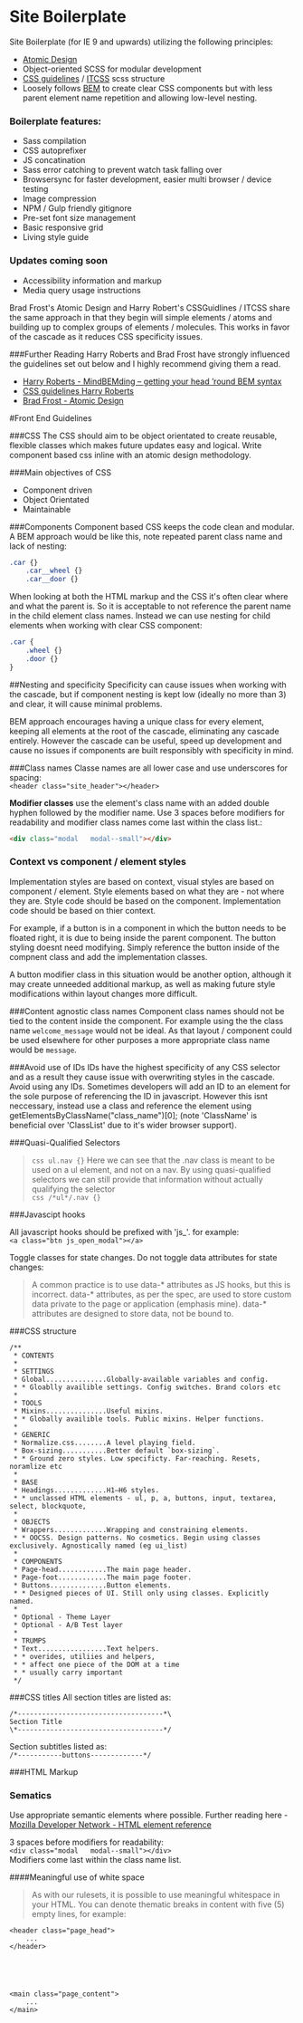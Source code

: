# Site Boilerplate
Site Boilerplate (for IE 9 and upwards) utilizing the following principles:
* [Atomic Design](http://patternlab.io/)
* Object-oriented SCSS for modular development 
* [CSS guidelines](http://cssguidelin.es/) / [ITCSS](https://twitter.com/itcss_io) scss structure 
* Loosely follows [BEM](https://css-tricks.com/bem-101/) to create clear CSS components but with less parent element name repetition and allowing low-level nesting. 

### Boilerplate features:
* Sass compilation
* CSS autoprefixer
* JS concatination
* Sass error catching to prevent watch task falling over
* Browsersync for faster development, easier multi browser / device testing
* Image compression
* NPM / Gulp friendly gitignore
* Pre-set font size management
* Basic responsive grid
* Living style guide

### Updates coming soon
* Accessibility information and markup
* Media query usage instructions

Brad Frost's Atomic Design and Harry Robert's CSSGuidlines / ITCSS share the same approach in that they begin will simple elements / atoms and building up to complex groups of elements / molecules. This works in favor of the cascade as it reduces CSS specificity issues.

###Further Reading
Harry Roberts and Brad Frost have strongly influenced the guidelines set out below and I highly recommend giving them a read.
* [Harry Roberts - MindBEMding – getting your head ’round BEM syntax](http://csswizardry.com/2013/01/mindbemding-getting-your-head-round-bem-syntax/)
* [CSS guidelines Harry Roberts](http://cssguidelin.es/) 
* [Brad Frost - Atomic Design](https://vimeo.com/67476280)

#Front End Guidelines

###CSS
The CSS should aim to be object orientated to create reusable, flexible classes which makes future updates easy and logical. Write component based css inline with an atomic design methodology. 

###Main objectives of CSS
* Component driven
* Object Orientated
* Maintainable

###Components
Component based CSS keeps the code clean and modular. A BEM approach would be like this, note repeated parent class name and lack of nesting:
```css
.car {}
	.car__wheel {}
	.car__door {}
```
When looking at both the HTML markup and the CSS it's often clear where and what the parent is. So it is acceptable to not reference the parent name in the child element class names. Instead we can use nesting for child elements when working with clear CSS component:
```css
.car {
	.wheel {}
	.door {}
}
```

##Nesting and specificity
Specificity can cause issues when working with the cascade, but if component nesting is kept low (ideally no more than 3) and clear, it will cause minimal problems. 

BEM approach encourages having a unique class for every element, keeping all elements at the root of the cascade, eliminating any cascade entirely. However the cascade can be useful, speed up development and cause no issues if components are built responsibly with specificity in mind.

###Class names
Classe names are all lower case and use underscores for spacing:   
```<header class="site_header"></header>```

**Modifier classes** use the element's class name with an added double hyphen followed by the modifier name. Use 3 spaces before modifiers for readability and modifier class names come last within the class list.:   
```html
<div class="modal   modal--small"></div>
```


### Context vs component / element styles
Implementation styles are based on context, visual styles are based on component / element.
Style elements based on what they are - not where they are.
Style code should be based on the component.
Implementation code should be based on thier context.

For example, if a button is in a component in which the button needs to be floated right, it is due to being inside the parent component. The button styling doesnt need modifying. Simply reference the button inside of the compnent class and add the implementation classes. 

A button modifier class in this situation would be another option, although it may create unneeded additional markup, as well as making future style modifications within layout changes more difficult.

###Content agnostic class names
Component class names should not be tied to the content inside the component. For example using the the class name `welcome_message` would not be ideal. As that layout / component could be used elsewhere for other purposes a more appropriate class name would be `message`.

###Avoid use of IDs 
IDs have the highest specificity of any CSS selector and as a result they cause issue with overwriting styles in the cascade. Avoid using any IDs.
Sometimes developers will add an ID to an element for the sole purpose of referencing the ID in javascript. However this isnt neccessary, instead use a class and reference the element using getElementsByClassName("class_name")[0]; (note 'ClassName' is beneficial over 'ClassList' due to it's wider browser support).

###Quasi-Qualified Selectors
>`css ul.nav {}`
Here we can see that the .nav class is meant to be used on a ul element, and not on a nav. By using quasi-qualified selectors we can still provide that information without actually qualifying the selector    
`css
/*ul*/.nav {}`

###Javascipt hooks 

All javascript hooks should be prefixed with 'js_'. for example:   
```<a class="btn js_open_modal"></a>```

Toggle classes for state changes. Do not toggle data attributes for state changes:
>A common practice is to use data-* attributes as JS hooks, but this is incorrect. data-* attributes, as per the spec, are used to store custom data private to the page or application (emphasis mine). data-* attributes are designed to store data, not be bound to.


###CSS structure
```
/**
 * CONTENTS
 *
 * SETTINGS
 * Global...............Globally-available variables and config.
 * * Gloablly availible settings. Config switches. Brand colors etc
 *
 * TOOLS
 * Mixins...............Useful mixins.
 * * Globally availible tools. Public mixins. Helper functions.
 *
 * GENERIC
 * Normalize.css........A level playing field.
 * Box-sizing...........Better default `box-sizing`.
 * * Ground zero styles. Low specificty. Far-reaching. Resets, noramlize etc
 *
 * BASE
 * Headings.............H1–H6 styles.
 * * unclassed HTML elements - ul, p, a, buttons, input, textarea, select, blockquote,
 *
 * OBJECTS
 * Wrappers.............Wrapping and constraining elements.
 * * OOCSS. Design patterns. No cosmetics. Begin using classes exclusively. Agnostically named (eg ui_list)
 *
 * COMPONENTS
 * Page-head............The main page header.
 * Page-foot............The main page footer.
 * Buttons..............Button elements.
 * * Designed pieces of UI. Still only using classes. Explicitly named.
 *
 * Optional - Theme Layer 
 * Optional - A/B Test layer
 *
 * TRUMPS
 * Text.................Text helpers.
 * * overides, utiliies and helpers, 
 * * affect one piece of the DOM at a time
 * * usually carry important
 */
 ```

###CSS titles
All section titles are listed as:   
```
/*------------------------------------*\ 
Section Title
\*------------------------------------*/
```

Section subtitles listed as:   
```/*-----------buttons-------------*/ ```

###HTML Markup

### Sematics
Use appropriate semantic elements where possible. Further reading here - [Mozilla Developer Network - HTML element reference](https://developer.mozilla.org/en/docs/Web/HTML/Element)

3 spaces before modifiers for readability:   
```<div class="modal   modal--small"></div>```   
Modifiers come last within the class name list.

####Meaningful use of white space
>As with our rulesets, it is possible to use meaningful whitespace in your HTML. You can denote thematic breaks in content with five (5) empty lines, for example:

```
<header class="page_head">
    ...
</header>





<main class="page_content">
    ...
</main>
```


